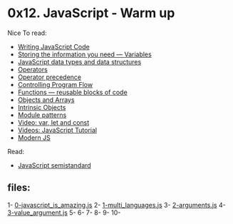 # 0x12. JavaScript - Warm up

Nice To read:
* [Writing JavaScript Code](https://developer.mozilla.org/en-US/docs/Learn/Getting_started_with_the_web/JavaScript_basics)
* [Storing the information you need — Variables](https://developer.mozilla.org/en-US/docs/Learn/JavaScript/First_steps/Variables)
* [JavaScript data types and data structures](https://developer.mozilla.org/en-US/docs/Web/JavaScript/Data_structures)
* [Operators](https://developer.mozilla.org/en-US/docs/Learn/Getting_started_with_the_web/JavaScript_basics)
* [Operator precedence](https://developer.mozilla.org/en-US/docs/Web/JavaScript/Reference/Operators/Operator_Precedence)
* [Controlling Program Flow](https://developer.mozilla.org/en-US/docs/Web/JavaScript/Guide/Control_flow_and_error_handling)
* [Functions — reusable blocks of code](https://developer.mozilla.org/en-US/docs/Learn/JavaScript/Building_blocks/Functions)
* [Objects and Arrays](https://developer.mozilla.org/en-US/docs/Learn/JavaScript/Objects)
* [Intrinsic Objects](https://developer.mozilla.org/en-US/docs/Learn/JavaScript/Objects)
* [Module patterns](https://darrenderidder.github.io/talks/ModulePatterns/#/)
* [Video: var, let and const](https://www.youtube.com/watch?v=sjyJBL5fkp8)
* [Videos: JavaScript Tutorial](https://www.youtube.com/watch?v=vZBCTc9zHtI)
* [Modern JS](https://github.com/mbeaudru/modern-js-cheatsheet)

Read:
* [JavaScript semistandard](https://github.com/standard/semistandard)

## files:
1- [0-javascript_is_amazing.js](0-javascript_is_amazing.js)
2- [1-multi_languages.js](1-multi_languages.js)
3- [2-arguments.js](2-arguments.js)
4- [3-value_argument.js](3-value_argument.js)
5- []()
6- []()
7- []()
8- []()
9- []()
10- []()
